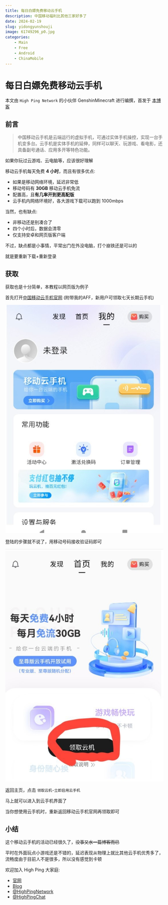 ```yaml
---
title: 每日白嫖免费移动云手机
description: 中国移动福利比其他三家好多了
date: 2024-02-19
slug: yidongyunshouji
image: 61749296_p0.jpg
categories:
    - Main
    - Free
    - Android
    - ChinaMobile
---
```


# 每日白嫖免费移动云手机

本文由 `High Ping Network` 的小伙伴 GenshinMinecraft 进行编撰，首发于 [本博客](https://blog.highp.ing)

## 前言

> 中国移动云手机是云端运行的虚拟手机，可通过实体手机操控，实现一台手机变多台。云手机是实体手机的延伸，同样可以聊天、玩游戏、看电影，还具备副号通话、应用多开等特色功能。

如果你玩过云游戏、云电脑等，应该很好理解

移动云手机每天免费 **4 小时**，而且有很多优点: 
- 如果是移动网络环境，延迟非常低
- 移动号码有 **30GB** 移动云手机免流
- 配置高，且**有几率开到更高配版**
- 云手机内网络环境好，各大游戏下载可以跑到 1000mbps

当然，也有缺点:
- 非移动还是别凑合了
- 四个小时后，数据会清零
- 仅支持安卓和网页版客户端

不过，缺点都是小事情，平常出门在外没电脑，打个崩铁还是可以的

就是要重新下载+重新登录

## 获取

获取也是十分简单，本教程以网页版为例子

首先打开[中国移动云手机官网](https://cpactiv.buy.139.com/#/fourthQuarter/getCloudPhone?code=LO6ABCG3NT0&fromHelp=true&channelSrc=Q4-help) (附带我的AFF，新用户可领取七天长期云手机)

![](IMG_20240219_105625_467.jpg)

登陆的步骤就不说了，用移动号码接收验证码即可

![](IMG_20240219_105847_430.jpg)

返回主页，点击 `领取云机`-`立即启用云手机`

马上就可以进入到云手机界面了

当你想使用云手机时，重新返回移动云手机官网再领取即可

## 小结

这个移动云手机的活动已经很久了，~~没事又水一篇博客而已~~

平时在外面玩点小游戏还是不错的，延迟表现从物理上就比其他云手机优秀多了，流畅度由于目前人不是很多，所以没有感觉到卡顿

欢迎加入 High Ping 大家庭:
- [官网](https://highp.ing)
- [Blog](https://blog.highp.ing)
- [@HighPingNetwork](https://t.me/HighPingNetwork)
- [@HighPingChat](https://t.me/highpingchat)